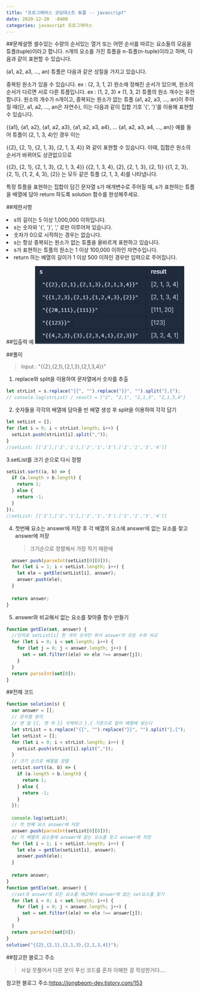 ```yaml
---
title: "프로그래머스 코딩테스트 튜플 -- javascript"
date: 2020-12-20  -0400
categories: javascript 프로그래머스
---
```


##문제설명
셀수있는 수량의 순서있는 열거 또는 어떤 순서를 따르는 요소들의 모음을 튜플(tuple)이라고 합니다. n개의 요소를 가진 튜플을 n-튜플(n-tuple)이라고 하며, 다음과 같이 표현할 수 있습니다.

(a1, a2, a3, ..., an)
튜플은 다음과 같은 성질을 가지고 있습니다.

중복된 원소가 있을 수 있습니다. ex : (2, 3, 1, 2)
원소에 정해진 순서가 있으며, 원소의 순서가 다르면 서로 다른 튜플입니다. ex : (1, 2, 3) ≠ (1, 3, 2)
튜플의 원소 개수는 유한합니다.
원소의 개수가 n개이고, 중복되는 원소가 없는 튜플 (a1, a2, a3, ..., an)이 주어질 때(단, a1, a2, ..., an은 자연수), 이는 다음과 같이 집합 기호 '{', '}'를 이용해 표현할 수 있습니다.

{{a1}, {a1, a2}, {a1, a2, a3}, {a1, a2, a3, a4}, ... {a1, a2, a3, a4, ..., an}}
예를 들어 튜플이 (2, 1, 3, 4)인 경우 이는

{{2}, {2, 1}, {2, 1, 3}, {2, 1, 3, 4}}
와 같이 표현할 수 있습니다. 이때, 집합은 원소의 순서가 바뀌어도 상관없으므로

{{2}, {2, 1}, {2, 1, 3}, {2, 1, 3, 4}}
{{2, 1, 3, 4}, {2}, {2, 1, 3}, {2, 1}}
{{1, 2, 3}, {2, 1}, {1, 2, 4, 3}, {2}}
는 모두 같은 튜플 (2, 1, 3, 4)를 나타냅니다.

특정 튜플을 표현하는 집합이 담긴 문자열 s가 매개변수로 주어질 때, s가 표현하는 튜플을 배열에 담아 return 하도록 solution 함수를 완성해주세요.

##제한사항

<li>s의 길이는 5 이상 1,000,000 이하입니다.</li>
<li>s는 숫자와 '{', '}', ',' 로만 이루어져 있습니다.</li>
<li>숫자가 0으로 시작하는 경우는 없습니다.</li>
<li>s는 항상 중복되는 원소가 없는 튜플을 올바르게 표현하고 있습니다.</li>
<li>s가 표현하는 튜플의 원소는 1 이상 100,000 이하인 자연수입니다.</li>
<li>return 하는 배열의 길이가 1 이상 500 이하인 경우만 입력으로 주어집니다.</li>

##입출력 예
![입출력 예](/assets/images/1.png "입출력 예")

##풀이

> Input : "{{2},{2,1},{2,1,3},{2,1,3,4}}"

1. replace와 split을 이용하여 문자열에서 숫자를 추출

```javascript
let strList = s.replace("{{", "").replace("}}", "").split("},{");
// console.log(strList) / result = ["2", "2,1", "2,1,3", "2,1,3,4"]
```

2. 숫자들을 각각의 배열에 담아줄 빈 배열 생성 후 split을 이용하여 각각 담기

```javascript
let setList = [];
for (let i = 0; i < strList.length; i++) {
  setList.push(strList[i].split(","));
}
//setList: [['2'],['2','1'],['2','1','3'].['2','1','3','4']]
```

3.setList를 크기 순으로 다시 정렬

```javascript
setList.sort((a, b) => {
  if (a.length > b.length) {
    return 1;
  } else {
    return -1;
  }
});
//setList: [['2'],['2','1'],['2','1','3'].['2','1','3','4']]
```

4. 첫번째 요소는 answer에 저장 후 각 배열의 요소에 answer에 없는 요소를 찾고 answer에 저장
   > 크기순으로 정렬해서 가장 작기 때문에

```javascript
  answer.push(parseInt(setList[0][0]));
  for (let i = 1; i < setList.length; i++) {
    let ele = getEle(setList[i], answer);
    answer.push(ele);
  }

  return answer;
}
```

5. answer와 비교해서 없는 요소를 찾아줄 함수 만들기

```javascript
function getEle(set, answer) {
  //인자로 setList[i] 한 개의 숫자만 줘서 answer의 모둔 수와 비교
  for (let i = 0; i < set.length; i++) {
    for (let j = 0; j < answer.length; j++) {
      set = set.filter((ele) => ele !== answer[j]);
    }
  }
  return parseInt(set[0]);
}
```

##전체 코드

```javascript
function solution(s) {
  var answer = [];
  // 문자열 분리
  // 맨 앞 {{, 맨 뒤 }} 삭제하고 },{ 기준으로 잘라 배열에 넣는다
  let strList = s.replace("{{", "").replace("}}", "").split("},{");
  let setList = [];
  for (let i = 0; i < strList.length; i++) {
    setList.push(strList[i].split(","));
  }
  // 크기 순으로 배열을 정렬
  setList.sort((a, b) => {
    if (a.length > b.length) {
      return 1;
    } else {
      return -1;
    }
  });

  console.log(setList);
  // 첫 번째 요소 answer에 저장
  answer.push(parseInt(setList[0][0]));
  // 각 배열의 요소중에 answer에 없는 요소를 찾고 answer에 저장
  for (let i = 1; i < setList.length; i++) {
    let ele = getEle(setList[i], answer);
    answer.push(ele);
  }

  return answer;
}
function getEle(set, answer) {
  //set과 answer의 모든 요소를 배교해서 answer에 없는 set요소를 찾기
  for (let i = 0; i < set.length; i++) {
    for (let j = 0; j < answer.length; j++) {
      set = set.filter((ele) => ele !== answer[j]);
    }
  }
  return parseInt(set[0]);
}
solution("{{2},{2,1},{2,1,3},{2,1,3,4}}");
```

##참고한 블로그 주소

> 사실 뭇풀어서 다른 분이 푸신 코드를 혼자 이해한 걸 작성한거다....

참고한 블로그 주소:<https://jongbeom-dev.tistory.com/153>
